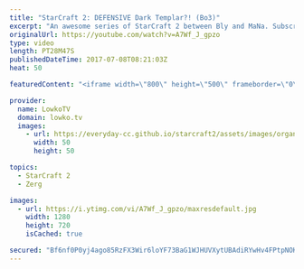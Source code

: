 ```yaml
---
title: "StarCraft 2: DEFENSIVE Dark Templar?! (Bo3)"
excerpt: "An awesome series of StarCraft 2 between Bly and MaNa. Subscribe for more videos: http://lowko.tv/youtube Epic Zerg vs Terran: https://goo.gl/GJuLSh  This is a best of three series of Zerg versus Protoss. All three games are out of the ordinary and turn out be incredibly close.   Support me on Patreon:"
originalUrl: https://youtube.com/watch?v=A7Wf_J_gpzo
type: video
length: PT28M47S
publishedDateTime: 2017-07-08T08:21:03Z
heat: 50

featuredContent: "<iframe width=\"800\" height=\"500\" frameborder=\"0\" src=\"https://www.youtube.com/embed/A7Wf_J_gpzo\" allow=\"accelerometer; autoplay; encrypted-media; gyroscope; picture-in-picture\" allowfullscreen></iframe>"

provider:
  name: LowkoTV
  domain: lowko.tv
  images:
    - url: https://everyday-cc.github.io/starcraft2/assets/images/organizations/lowko.tv-50x50.jpg
      width: 50
      height: 50

topics:
  - StarCraft 2
  - Zerg

images:
  - url: https://i.ytimg.com/vi/A7Wf_J_gpzo/maxresdefault.jpg
    width: 1280
    height: 720
    isCached: true

secured: "Bf6nf0P0yj4ago85RzFX3Wir6loYF73BaG1WJHUVXytUBAdiRYwHv4FPtpNOK8+59t8BF3JfP71Bvq940Lrt41UbT5r9D3POLDxo2/+IILYhGiQuuPHczqUMxiuOeWe8WUYUy0brpYGCjTuAtvZzhPWoP7vCYaxrGf1VTgrw3hYEkP5bKUa5bdhVBCs4PHexNOihsnh4LH+3cq2Neev4+yW/rVdOt1Ld9HCucjmsCxv2rrXcSnldwWalTW4FNqZSzkk/1bofuHEcxuzVn1tzitf71Zl8erA6+5KtOeZFuASzvAe0vQp5h+6rrpdSrGwJH75qE76v6SObsRYGdsKIOeY4faeXM8cIliOswX8HdMK7s0BJZ5yuyjQytZzDc2cu55O8Ky8S0VuKu05krkYaABq0PGeYui06e/Uo+TbR3aA=;C+5bYY6k9kRC6SjvvE+BWA=="
---
```



